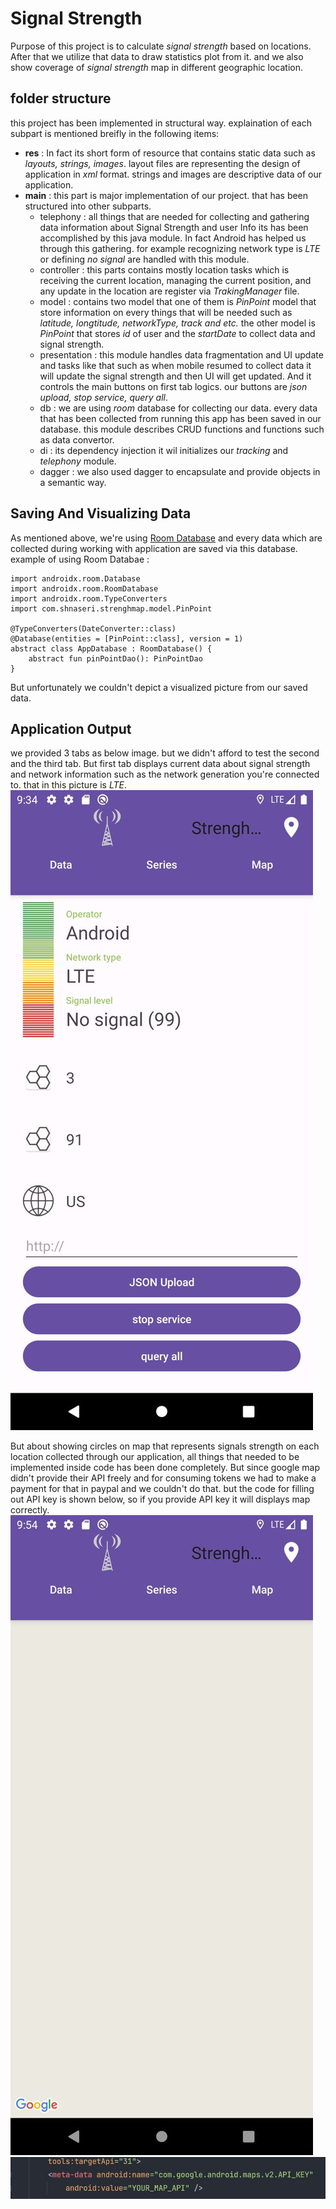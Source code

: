 # Signal Strength
Purpose of this project is to calculate *signal strength* based on locations. After that we utilize that data to draw statistics plot from it. and we also show coverage of *signal strength* map in different geographic location.

## folder structure
this project has been implemented in structural way. explaination of each subpart is mentioned breifly in the following items: 
* **res** : In fact its short form of resource that contains static data such as *layouts, strings, images*.
layout files are representing the design of application in *xml* format. strings and images are descriptive data of our application. 
* **main** : this part is major implementation of our project. that has been structured into other subparts.
    * telephony : all things that are needed for collecting and gathering data information about Signal Strength and user Info its has been accomplished by this java module. In fact Android has helped us through this gathering. for example recognizing network type is *LTE* or defining *no signal* are handled with this module.
    * controller : this parts contains mostly location tasks which is receiving the current location, managing the current position, and any update in the location are register via *TrakingManager* file.
    * model : contains two model that one of them is *PinPoint* model that store information on every things that will be needed such as *latitude, longtitude, networkType, track and etc.* the other model is *PinPoint* that stores *id* of user and the *startDate* to collect data and signal strength.  
    * presentation : this module handles data fragmentation and UI update and tasks like that such as when mobile resumed to collect data it will update the signal strength and then UI will get updated. And it controls the main buttons on first tab logics. our buttons are *json upload, stop service, query all*.
    * db : we are using *room* database for collecting our data. every data that has been collected from running this app has been saved in our database. this module describes CRUD functions and functions such as data convertor.
    * di : its dependency injection it wil initializes our *tracking* and *telephony* module.
    * dagger : we also used dagger to encapsulate and provide objects in a semantic way.

## Saving And Visualizing Data
As mentioned above, we're using [Room Database](https://developer.android.com/training/data-storage/room) and every data which are collected during working with application are saved via this database.
example of using Room Databae : 
```
import androidx.room.Database
import androidx.room.RoomDatabase
import androidx.room.TypeConverters
import com.shnaseri.strenghmap.model.PinPoint

@TypeConverters(DateConverter::class)
@Database(entities = [PinPoint::class], version = 1)
abstract class AppDatabase : RoomDatabase() {
    abstract fun pinPointDao(): PinPointDao
}

```
But unfortunately we couldn't depict a visualized picture from our saved data.

## Application Output
we provided 3 tabs as below image. but we didn't afford to test the second and the third tab. 
But first tab displays current data about signal strength and network information such as the network generation you're connected to. that in this picture is *LTE*.
![ui](images/ui.jpg)

But about showing circles on map that represents signals strength on each location collected through our application, all things that needed to be implemented inside code has been done completely. But since google map didn't provide their API freely and for consuming tokens we had to make a payment for that in paypal and we couldn't do that. but the code for filling out API key is shown below, so if you provide API key it will displays map correctly.  
![map](.\images\map.jpg)
![api key](.\images\api-key.jpg)
     